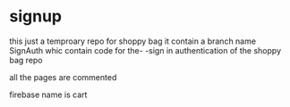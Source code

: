 # signup 
 this just a temproary repo for shoppy bag
  it contain a branch name SignAuth whic contain code for the- 
  -sign in authentication of the shoppy bag repo
  
  all the pages are commented
  
  firebase name is cart
  
   
 
